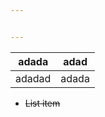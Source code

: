 ```yaml
---


---
```



<table>
<thead>
<tr>
<th>adada</th>
<th>adad</th>
</tr>
</thead>
<tbody>
<tr>
<td>adadad</td>
<td>adada</td>
</tr>
</tbody>
</table><ul>
<li><s>List item</s></li>
</ul>

